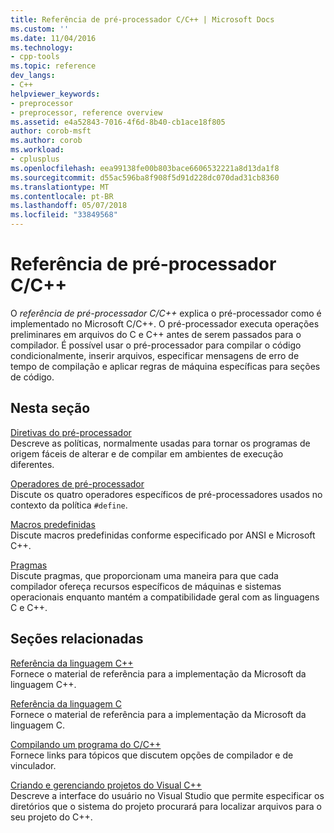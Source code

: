 ```yaml
---
title: Referência de pré-processador C/C++ | Microsoft Docs
ms.custom: ''
ms.date: 11/04/2016
ms.technology:
- cpp-tools
ms.topic: reference
dev_langs:
- C++
helpviewer_keywords:
- preprocessor
- preprocessor, reference overview
ms.assetid: e4a52843-7016-4f6d-8b40-cb1ace18f805
author: corob-msft
ms.author: corob
ms.workload:
- cplusplus
ms.openlocfilehash: eea99138fe00b803bace6606532221a8d13da1f8
ms.sourcegitcommit: d55ac596ba8f908f5d91d228dc070dad31cb8360
ms.translationtype: MT
ms.contentlocale: pt-BR
ms.lasthandoff: 05/07/2018
ms.locfileid: "33849568"
---
```

# <a name="cc-preprocessor-reference"></a>Referência de pré-processador C/C++
O *referência de pré-processador C/C++* explica o pré-processador como é implementado no Microsoft C/C++. O pré-processador executa operações preliminares em arquivos do C e C++ antes de serem passados para o compilador. É possível usar o pré-processador para compilar o código condicionalmente, inserir arquivos, especificar mensagens de erro de tempo de compilação e aplicar regras de máquina específicas para seções de código.  
  
## <a name="in-this-section"></a>Nesta seção  
 [Diretivas do pré-processador](../preprocessor/preprocessor-directives.md)  
 Descreve as políticas, normalmente usadas para tornar os programas de origem fáceis de alterar e de compilar em ambientes de execução diferentes.  
  
 [Operadores de pré-processador](../preprocessor/preprocessor-operators.md)  
 Discute os quatro operadores específicos de pré-processadores usados no contexto da política `#define`.  
  
 [Macros predefinidas](../preprocessor/predefined-macros.md)  
 Discute macros predefinidas conforme especificado por ANSI e Microsoft C++.  
  
 [Pragmas](../preprocessor/pragma-directives-and-the-pragma-keyword.md)  
 Discute pragmas, que proporcionam uma maneira para que cada compilador ofereça recursos específicos de máquinas e sistemas operacionais enquanto mantém a compatibilidade geral com as linguagens C e C++.  
  
## <a name="related-sections"></a>Seções relacionadas  
 [Referência da linguagem C++](../cpp/cpp-language-reference.md)  
 Fornece o material de referência para a implementação da Microsoft da linguagem C++.  
  
 [Referência da linguagem C](../c-language/c-language-reference.md)  
 Fornece o material de referência para a implementação da Microsoft da linguagem C.  
  
 [Compilando um programa do C/C++](../build/reference/c-cpp-building-reference.md)  
 Fornece links para tópicos que discutem opções de compilador e de vinculador.  
  
 [Criando e gerenciando projetos do Visual C++](../ide/creating-and-managing-visual-cpp-projects.md)  
 Descreve a interface do usuário no Visual Studio que permite especificar os diretórios que o sistema do projeto procurará para localizar arquivos para o seu projeto do C++.